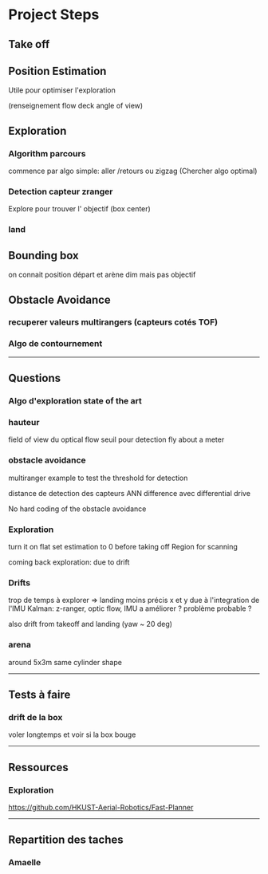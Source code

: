 # Project Steps

## Take off

## Position Estimation
Utile pour optimiser l'exploration

(renseignement flow deck angle of view)

## Exploration

### Algorithm parcours
commence par algo simple: aller /retours ou zigzag
(Chercher algo optimal)

### Detection capteur zranger
Explore pour trouver l' objectif (box center)

### land


## Bounding box
on connait position départ et arène dim mais pas objectif

## Obstacle Avoidance

### recuperer valeurs multirangers (capteurs cotés TOF)

### Algo de contournement

---

## Questions

### Algo d'exploration state of the art

### hauteur
field of view du optical flow
seuil pour detection
fly about a meter

### obstacle avoidance

multiranger example to test the threshold for detection

distance de detection des capteurs
ANN difference avec differential drive

No hard coding of the obstacle avoidance

### Exploration
turn it on flat
set estimation to 0 before taking off
Region for scanning

coming back exploration: due to drift

### Drifts 
trop de temps à explorer => landing moins précis
x et y due à l'integration de l'IMU
Kalman: z-ranger, optic flow, IMU
a améliorer ? problème probable ?

also drift from takeoff and landing (yaw ~ 20 deg)

### arena
around 5x3m
same cylinder shape

---

## Tests à faire

### drift de la box
voler longtemps et voir si la box bouge

---
## Ressources

### Exploration
https://github.com/HKUST-Aerial-Robotics/Fast-Planner

---
## Repartition des taches

### Amaelle